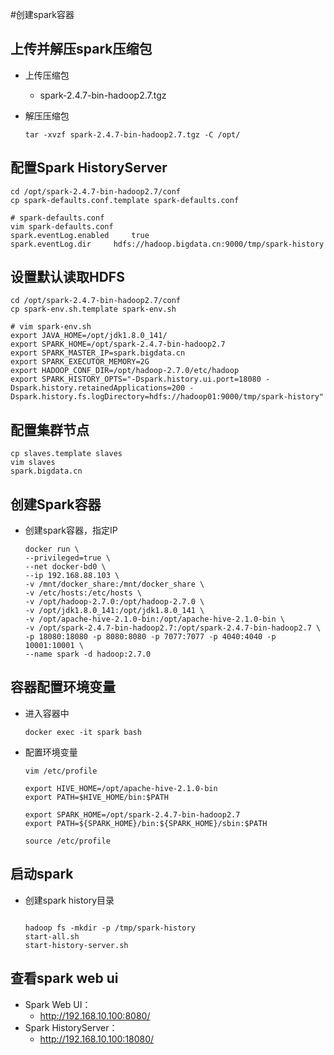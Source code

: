 #创建spark容器

## 上传并解压spark压缩包

- 上传压缩包

  - spark-2.4.7-bin-hadoop2.7.tgz

- 解压压缩包

  `tar -xvzf spark-2.4.7-bin-hadoop2.7.tgz -C /opt/`

## 配置Spark HistoryServer

```shell
cd /opt/spark-2.4.7-bin-hadoop2.7/conf
cp spark-defaults.conf.template spark-defaults.conf
```

```shell
# spark-defaults.conf
vim spark-defaults.conf
spark.eventLog.enabled     true
spark.eventLog.dir     hdfs://hadoop.bigdata.cn:9000/tmp/spark-history
```

## 设置默认读取HDFS

```shell
cd /opt/spark-2.4.7-bin-hadoop2.7/conf
cp spark-env.sh.template spark-env.sh
```

```shell
# vim spark-env.sh
export JAVA_HOME=/opt/jdk1.8.0_141/
export SPARK_HOME=/opt/spark-2.4.7-bin-hadoop2.7
export SPARK_MASTER_IP=spark.bigdata.cn
export SPARK_EXECUTOR_MEMORY=2G
export HADOOP_CONF_DIR=/opt/hadoop-2.7.0/etc/hadoop
export SPARK_HISTORY_OPTS="-Dspark.history.ui.port=18080 -Dspark.history.retainedApplications=200 -Dspark.history.fs.logDirectory=hdfs://hadoop01:9000/tmp/spark-history"
```

## 配置集群节点

```shell
cp slaves.template slaves
vim slaves
spark.bigdata.cn
```

## 创建Spark容器

- 创建spark容器，指定IP

  ```shell
  docker run \
  --privileged=true \
  --net docker-bd0 \
  --ip 192.168.88.103 \
  -v /mnt/docker_share:/mnt/docker_share \
  -v /etc/hosts:/etc/hosts \
  -v /opt/hadoop-2.7.0:/opt/hadoop-2.7.0 \
  -v /opt/jdk1.8.0_141:/opt/jdk1.8.0_141 \
  -v /opt/apache-hive-2.1.0-bin:/opt/apache-hive-2.1.0-bin \
  -v /opt/spark-2.4.7-bin-hadoop2.7:/opt/spark-2.4.7-bin-hadoop2.7 \
  -p 18080:18080 -p 8080:8080 -p 7077:7077 -p 4040:4040 -p 10001:10001 \
  --name spark -d hadoop:2.7.0
  ```

## 容器配置环境变量

- 进入容器中

  `docker exec -it spark bash`

- 配置环境变量

  ```shell
  vim /etc/profile
  
  export HIVE_HOME=/opt/apache-hive-2.1.0-bin
  export PATH=$HIVE_HOME/bin:$PATH
  
  export SPARK_HOME=/opt/spark-2.4.7-bin-hadoop2.7
  export PATH=${SPARK_HOME}/bin:${SPARK_HOME}/sbin:$PATH
  
  source /etc/profile
  ```

## 启动spark

- 创建spark history目录

  ```shell
  
  hadoop fs -mkdir -p /tmp/spark-history
  start-all.sh
  start-history-server.sh
  ```

## 查看spark web ui 

- Spark Web UI：
  - http://192.168.10.100:8080/
- Spark HistoryServer：
  - http://192.168.10.100:18080/